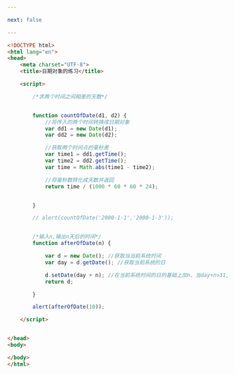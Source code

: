 ```yaml
---

next: false

---
```




<BlogInfo id="258" title="51.日期对象的练习" author="白日梦想猿" pv=0 read_times=0 pre_cost_time="0分45秒" category="js学习" tag_list="['js学习']" create_time="2020.09.21 15:06:06" update_time="2020.09.21 15:18:30" />

```html
<!DOCTYPE html>
<html lang="en">
<head>
    <meta charset="UTF-8">
    <title>日期对象的练习</title>

    <script>

        /*求两个时间之间相差的天数*/


        function countOfDate(d1, d2) {
            //将传入的两个时间转换成日期对象
            var dd1 = new Date(d1);
            var dd2 = new Date(d2);

            //获取两个时间点的毫秒差
            var time1 = dd1.getTime();
            var time2 = dd2.getTime();
            var time = Math.abs(time1 - time2);

            //将毫秒数转化成天数并返回
            return time / (1000 * 60 * 60 * 24);


        }

        // alert(countOfDate('2000-1-1','2000-1-3'));


        /*输入n,输出n天后的时间*/
        function afterOfDate(n) {

            var d = new Date(); //获取当当前系统时间
            var day = d.getDate(); //获取当前系统的日

            d.setDate(day + n); //在当前系统时间的日的基础上加n，当day+n>31,会自动转化成月份
            return d;

        }

        alert(afterOfDate(10));

    </script>


</head>
<body>

</body>
</html>
```



<ActionBox />
